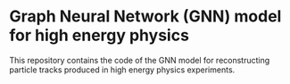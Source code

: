 # Graph Neural Network (GNN) model for high energy physics
This repository contains the code of the GNN model for reconstructing particle tracks produced in high energy physics experiments.
